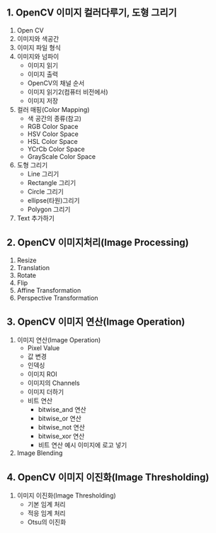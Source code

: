 ## 1. OpenCV 이미지 컬러다루기, 도형 그리기
1. Open CV
2. 이미지와 색공간
3. 이미지 파일 형식
4. 이미지와 넘파이
   - 이미지 읽기
   - 이미지 출력
   - OpenCV의 채널 순서
   - 이미지 읽기2(컴퓨터 비전에서)
   - 이미지 저장
5. 컬러 매핑(Color Mapping)
   - 색 공간의 종류(참고)
   - RGB Color Space
   - HSV Color Space
   - HSL Color Space
   - YCrCb Color Space
   - GrayScale Color Space
6. 도형 그리기
   - Line 그리기
   - Rectangle 그리기
   - Circle 그리기
   - ellipse(타원)그리기
   - Polygon 그리기
7. Text 추가하기
## 2. OpenCV 이미지처리(Image Processing)
1. Resize
2. Translation
3. Rotate
4. Flip
5. Affine Transformation
6. Perspective Transformation
## 3. OpenCV 이미지 연산(Image Operation)
1. 이미지 연산(Image Operation)
   - Pixel Value
   - 값 변경
   - 인덱싱
   - 이미지 ROI
   - 이미지의 Channels
   - 이미지 더하기
   - 비트 연산
     - bitwise_and 연산
     - bitwise_or 연산
     - bitwise_not 연산
     - bitwise_xor 연산
     - 비트 연산 예시 이미지에 로고 넣기
2. Image Blending
## 4. OpenCV 이미지 이진화(Image Thresholding)
1. 이미지 이진화(Image Thresholding)
   - 기본 임계 처리
   - 적응 임계 처리
   - Otsu의 이진화
